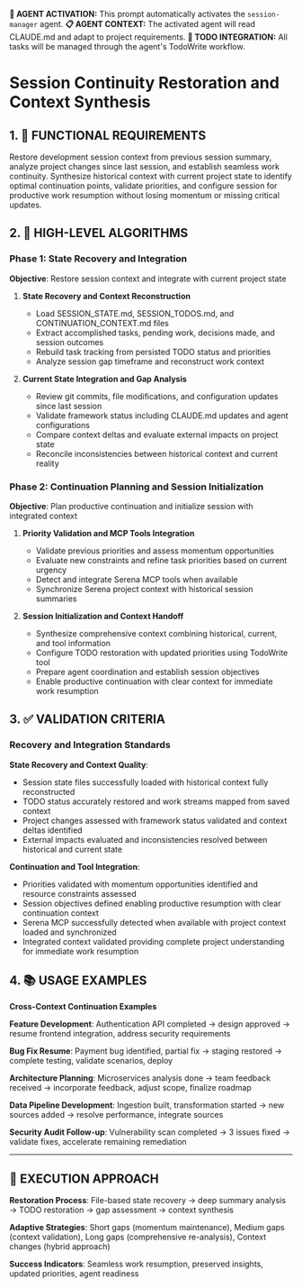 **🤖 AGENT ACTIVATION:** This prompt automatically activates the `session-manager` agent.
**📋 AGENT CONTEXT:** The activated agent will read CLAUDE.md and adapt to project requirements.
**🔄 TODO INTEGRATION:** All tasks will be managed through the agent's TodoWrite workflow.

# Session Continuity Restoration and Context Synthesis

## 1. 🎯 FUNCTIONAL REQUIREMENTS

Restore development session context from previous session summary, analyze project changes since last session, and establish seamless work continuity. Synthesize historical context with current project state to identify optimal continuation points, validate priorities, and configure session for productive work resumption without losing momentum or missing critical updates.

## 2. 🔄 HIGH-LEVEL ALGORITHMS

### Phase 1: State Recovery and Integration
**Objective**: Restore session context and integrate with current project state

1. **State Recovery and Context Reconstruction**
   - Load SESSION_STATE.md, SESSION_TODOS.md, and CONTINUATION_CONTEXT.md files
   - Extract accomplished tasks, pending work, decisions made, and session outcomes
   - Rebuild task tracking from persisted TODO status and priorities
   - Analyze session gap timeframe and reconstruct work context

2. **Current State Integration and Gap Analysis**
   - Review git commits, file modifications, and configuration updates since last session
   - Validate framework status including CLAUDE.md updates and agent configurations
   - Compare context deltas and evaluate external impacts on project state
   - Reconcile inconsistencies between historical context and current reality

### Phase 2: Continuation Planning and Session Initialization
**Objective**: Plan productive continuation and initialize session with integrated context

1. **Priority Validation and MCP Tools Integration**
   - Validate previous priorities and assess momentum opportunities
   - Evaluate new constraints and refine task priorities based on current urgency
   - Detect and integrate Serena MCP tools when available
   - Synchronize Serena project context with historical session summaries

2. **Session Initialization and Context Handoff**
   - Synthesize comprehensive context combining historical, current, and tool information
   - Configure TODO restoration with updated priorities using TodoWrite tool
   - Prepare agent coordination and establish session objectives
   - Enable productive continuation with clear context for immediate work resumption

## 3. ✅ VALIDATION CRITERIA

### Recovery and Integration Standards
**State Recovery and Context Quality**:
- Session state files successfully loaded with historical context fully reconstructed
- TODO status accurately restored and work streams mapped from saved context
- Project changes assessed with framework status validated and context deltas identified
- External impacts evaluated and inconsistencies resolved between historical and current state

**Continuation and Tool Integration**:
- Priorities validated with momentum opportunities identified and resource constraints assessed
- Session objectives defined enabling productive resumption with clear continuation context
- Serena MCP successfully detected when available with project context loaded and synchronized
- Integrated context validated providing complete project understanding for immediate work resumption

## 4. 📚 USAGE EXAMPLES

**Cross-Context Continuation Examples**

**Feature Development**: Authentication API completed → design approved → resume frontend integration, address security requirements

**Bug Fix Resume**: Payment bug identified, partial fix → staging restored → complete testing, validate scenarios, deploy

**Architecture Planning**: Microservices analysis done → team feedback received → incorporate feedback, adjust scope, finalize roadmap

**Data Pipeline Development**: Ingestion built, transformation started → new sources added → resolve performance, integrate sources

**Security Audit Follow-up**: Vulnerability scan completed → 3 issues fixed → validate fixes, accelerate remaining remediation

---

## 🎯 EXECUTION APPROACH

**Restoration Process**: File-based state recovery → deep summary analysis → TODO restoration → gap assessment → context synthesis

**Adaptive Strategies**: Short gaps (momentum maintenance), Medium gaps (context validation), Long gaps (comprehensive re-analysis), Context changes (hybrid approach)

**Success Indicators**: Seamless work resumption, preserved insights, updated priorities, agent readiness